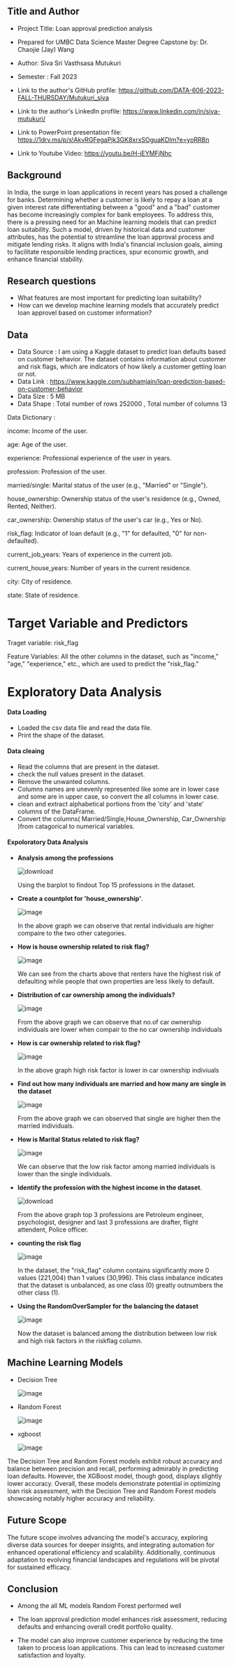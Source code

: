 ## Title and Author

* Project Title: Loan approval prediction analysis 

* Prepared for UMBC Data Science Master Degree Capstone by: Dr. Chaojie (Jay) Wang

* Author: Siva Sri Vasthsasa Mutukuri
  
* Semester : Fall 2023

* Link to the author's GitHub profile: https://github.com/DATA-606-2023-FALL-THURSDAY/Mutukuri_siva

* Link to the author's LinkedIn profile: https://www.linkedin.com/in/siva-mutukuri/

* Link to PowerPoint presentation file: https://1drv.ms/p/s!AkvRGFegaPjk3GK8xrxSOguaKDIm?e=yoRRBn

* Link to Youtube Video: https://youtu.be/H-jEYMFjNhc
  



## Background 

In India, the surge in loan applications in recent years has posed a challenge for banks. Determining whether a customer is likely to repay a loan at a given interest rate differentiating between a "good" and a "bad" customer has become increasingly complex for bank employees. To address this, there is a pressing need for an Machine learning models that can predict loan suitability. Such a model, driven by historical data and customer attributes, has the potential to streamline the loan approval process and mitigate lending risks. It aligns with India's financial inclusion goals, aiming to facilitate responsible lending practices, spur economic growth, and enhance financial stability.




## Research questions
* What features are most important for predicting loan suitability?
* How can we develop machine learning models that accurately predict loan approvel based on customer information?

## Data

* Data Source : I am using a Kaggle dataset to predict loan defaults based on customer behavior. The dataset contains information about customer and risk flags, which are indicators of how likely a customer getting loan or not.
* Data Link :  https://www.kaggle.com/subhamjain/loan-prediction-based-on-customer-behavior
* Data Size : 5 MB
* Data Shape : Total number of rows 252000 , Total number of columns 13


Data Dictionary :

income: Income of the user.

age: Age of the user.

experience: Professional experience of the user in years.

profession: Profession of the user.

married/single: Marital status of the user (e.g., "Married" or "Single").

house_ownership: Ownership status of the user's residence (e.g., Owned, Rented, Neither).

car_ownership: Ownership status of the user's car (e.g., Yes or No).

risk_flag: Indicator of loan default (e.g., "1" for defaulted, "0" for non-defaulted).

current_job_years: Years of experience in the current job.

current_house_years: Number of years in the current residence.

city: City of residence.

state: State of residence.


# Target Variable and Predictors

Traget variable: risk_flag

Feature Variables: All the other columns in the dataset, such as "income," "age," "experience," etc., which are used to predict the "risk_flag."


# Exploratory Data Analysis

#### Data Loading
- Loaded the csv data file and read the data file.
- Print the shape of the dataset.

#### Data cleaing
- Read the columns that are present in the dataset.
- check the null values present in the dataset.
- Remove the unwanted columns.
- Columns names are unevenly represented like some are in lower case and some are in upper case, so convert the all columns in lower case.
- clean and extract alphabetical portions from the 'city' and 'state' columns of the DataFrame.
- Convert the columns( Married/Single,House_Ownership, Car_Ownership )from catagorical to numerical variables.

#### Expoloratory Data Analysis
- **Analysis among the professions**
  
  ![download](https://github.com/DATA-606-2023-FALL-THURSDAY/Mutukuri_siva/assets/113646588/01c23964-c0ad-4569-a757-c7dcfd8071ea)

  Using the barplot to findout Top 15 professions in the dataset.
 
- **Create a countplot for 'house_ownership'**.
  
   ![image](https://github.com/DATA-606-2023-FALL-THURSDAY/Mutukuri_siva/assets/113646588/328691ec-b144-48f3-b235-362ed2e45bb0)


  In the above graph we can observe that rental individuals are higher compaire to the two other categories.
  
  
- **How is house ownership related to risk flag?**
  
    ![image](https://github.com/DATA-606-2023-FALL-THURSDAY/Mutukuri_siva/assets/113646588/22537883-af12-4e41-b5e6-9f3d707038b1)

  
  We can see from the charts above that renters have the highest risk of defaulting while people that own properties are less likely to default.

 - **Distribution of car ownership among the individuals?** 
    
     ![image](https://github.com/DATA-606-2023-FALL-THURSDAY/Mutukuri_siva/assets/113646588/07f279f9-bfb0-468f-b86a-f2556a1c5553)

    From the above graph we can observe that no.of car ownership individuals are lower when compair to the no car ownership individuals

    
- **How is car ownership related to risk flag?**

    ![image](https://github.com/DATA-606-2023-FALL-THURSDAY/Mutukuri_siva/assets/113646588/914bf0aa-a08e-492b-9226-22828ecbb236)

  In the above graph high risk factor is lower in car ownership  indiviuals
  

- **Find out how many individuals are married and how many are single in the dataset**

    ![image](https://github.com/DATA-606-2023-FALL-THURSDAY/Mutukuri_siva/assets/113646588/fb72bfd1-b0de-4495-8ee5-66a823b66802)
    
  
  From the above graph we can observed that single are higher then the married individuals.
  
- **How is Marital Status related to risk flag?**

    ![image](https://github.com/DATA-606-2023-FALL-THURSDAY/Mutukuri_siva/assets/113646588/1ea6fc12-38a9-40af-871e-1e956dcf3355)
  
   
  We can observe that the low risk factor among married individuals is lower than the single individuals.
  
   
- **Identify the profession with the highest income in the dataset**.
  
  ![download](https://github.com/DATA-606-2023-FALL-THURSDAY/Mutukuri_siva/assets/113646588/df406052-1185-48ee-8a60-742e8e98706c)
  
  From the above graph top 3 professions are Petroleum engineer, psychologist, designer and last 3 professions are drafter, flight attendent, Police officer.

- **counting the risk flag**
  
    ![image](https://github.com/DATA-606-2023-FALL-THURSDAY/Mutukuri_siva/assets/113646588/2b628165-3f92-482a-abb9-ecdbdb5fc865)

  
  In the dataset, the "risk_flag" column contains significantly more 0 values (221,004) than 1 values (30,996). This class imbalance indicates that the dataset is unbalanced, as one class (0) greatly outnumbers the other class (1).

- **Using the RandomOverSampler for the balancing the dataset**

    ![image](https://github.com/DATA-606-2023-FALL-THURSDAY/Mutukuri_siva/assets/113646588/8439d1e9-dc21-4c06-9ba7-1185d8fa67b8)

  Now the dataset is balanced among the distribution between low risk and high risk factors in the riskflag column.

 ## Machine Learning Models

 - Decision Tree

   ![image](https://github.com/DATA-606-2023-FALL-THURSDAY/Mutukuri_siva/assets/113646588/87f59b31-afd6-4b4e-afe2-c2678c3ae517)

 - Random Forest

   ![image](https://github.com/DATA-606-2023-FALL-THURSDAY/Mutukuri_siva/assets/113646588/6f91ccc2-608a-46d5-a4e9-3b418cf49eb9)

   
   
 - xgboost

   ![image](https://github.com/DATA-606-2023-FALL-THURSDAY/Mutukuri_siva/assets/113646588/0c67b399-fac8-4d3d-951d-a6fe494461c0)



 The Decision Tree and Random Forest models exhibit robust accuracy and balance between precision and recall, performing admirably in predicting loan defaults. However, the XGBoost model, 
 though good, displays slightly lower accuracy. Overall, these models demonstrate potential in optimizing loan risk assessment, with the Decision Tree and Random Forest models showcasing 
 notably higher accuracy and reliability.


## Future Scope 

The future scope involves advancing the model's accuracy, exploring diverse data sources for deeper insights, and integrating automation for enhanced operational efficiency and scalability. Additionally, continuous adaptation to evolving financial landscapes and regulations will be pivotal for sustained efficacy.

## Conclusion

- Among the all ML models Random Forest performed well

- The loan approval prediction model enhances risk assessment, reducing defaults and enhancing overall credit portfolio quality.

- The model can also improve customer experience by reducing the time taken to process loan applications. This can lead to increased customer satisfaction and loyalty.





  


  


